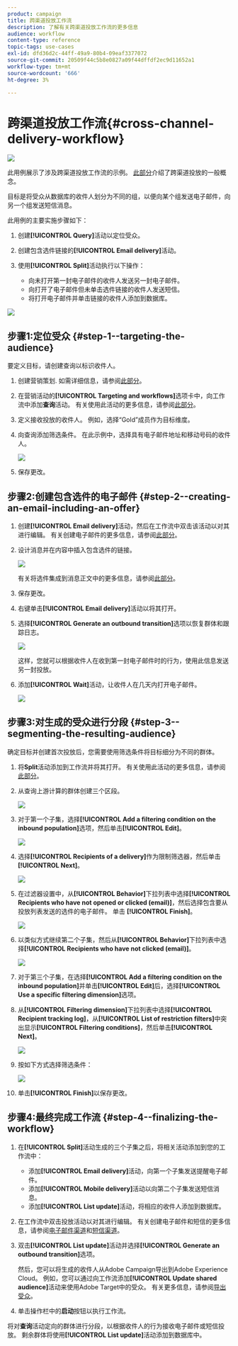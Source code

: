 ```yaml
---
product: campaign
title: 跨渠道投放工作流
description: 了解有关跨渠道投放工作流的更多信息
audience: workflow
content-type: reference
topic-tags: use-cases
exl-id: dfd36d2c-44ff-49a9-80b4-09eaf3377072
source-git-commit: 20509f44c5b8e0827a09f44dffdf2ec9d11652a1
workflow-type: tm+mt
source-wordcount: '666'
ht-degree: 3%

---
```


# 跨渠道投放工作流{#cross-channel-delivery-workflow}

![](../../assets/common.svg)

此用例展示了涉及跨渠道投放工作流的示例。 [此部分](cross-channel-deliveries.md)介绍了跨渠道投放的一般概念。

目标是将受众从数据库的收件人划分为不同的组，以便向某个组发送电子邮件，向另一个组发送短信消息。

此用例的主要实施步骤如下：

1. 创建&#x200B;**[!UICONTROL Query]**&#x200B;活动以定位受众。
1. 创建包含选件链接的&#x200B;**[!UICONTROL Email delivery]**&#x200B;活动。
1. 使用&#x200B;**[!UICONTROL Split]**&#x200B;活动执行以下操作：

   * 向未打开第一封电子邮件的收件人发送另一封电子邮件。
   * 向打开了电子邮件但未单击选件链接的收件人发送短信。
   * 将打开电子邮件并单击链接的收件人添加到数据库。

![](assets/wkf_cross-channel_7.png)

## 步骤1:定位受众 {#step-1--targeting-the-audience}

要定义目标，请创建查询以标识收件人。

1. 创建营销策划. 如需详细信息，请参阅[此部分](../../campaign/using/setting-up-marketing-campaigns.md#creating-a-campaign)。
1. 在营销活动的&#x200B;**[!UICONTROL Targeting and workflows]**&#x200B;选项卡中，向工作流中添加&#x200B;**查询**&#x200B;活动。 有关使用此活动的更多信息，请参阅[此部分](query.md)。
1. 定义接收投放的收件人。 例如，选择“Gold”成员作为目标维度。
1. 向查询添加筛选条件。 在此示例中，选择具有电子邮件地址和移动号码的收件人。

   ![](assets/wkf_cross-channel_3.png)

1. 保存更改。

## 步骤2:创建包含选件的电子邮件 {#step-2--creating-an-email-including-an-offer}

1. 创建&#x200B;**[!UICONTROL Email delivery]**&#x200B;活动，然后在工作流中双击该活动以对其进行编辑。 有关创建电子邮件的更多信息，请参阅[此部分](../../delivery/using/about-email-channel.md)。
1. 设计消息并在内容中插入包含选件的链接。

   ![](assets/wkf_cross-channel_1.png)

   有关将选件集成到消息正文中的更多信息，请参阅[此部分](../../interaction/using/integrating-an-offer-via-the-wizard.md#delivering-with-a-call-to-the-offer-engine)。

1. 保存更改。
1. 右键单击&#x200B;**[!UICONTROL Email delivery]**&#x200B;活动以将其打开。
1. 选择&#x200B;**[!UICONTROL Generate an outbound transition]**&#x200B;选项以恢复群体和跟踪日志。

   ![](assets/wkf_cross-channel_2.png)

   这样，您就可以根据收件人在收到第一封电子邮件时的行为，使用此信息发送另一封投放。

1. 添加&#x200B;**[!UICONTROL Wait]**&#x200B;活动，让收件人在几天内打开电子邮件。

   ![](assets/wkf_cross-channel_4.png)

## 步骤3:对生成的受众进行分段 {#step-3--segmenting-the-resulting-audience}

确定目标并创建首次投放后，您需要使用筛选条件将目标细分为不同的群体。

1. 将&#x200B;**Split**&#x200B;活动添加到工作流并将其打开。 有关使用此活动的更多信息，请参阅[此部分](split.md)。
1. 从查询上游计算的群体创建三个区段。

   ![](assets/wkf_cross-channel_6.png)

1. 对于第一个子集，选择&#x200B;**[!UICONTROL Add a filtering condition on the inbound population]**&#x200B;选项，然后单击&#x200B;**[!UICONTROL Edit]**。

   ![](assets/wkf_cross-channel_8.png)

1. 选择&#x200B;**[!UICONTROL Recipients of a delivery]**&#x200B;作为限制筛选器，然后单击&#x200B;**[!UICONTROL Next]**。

   ![](assets/wkf_cross-channel_9.png)

1. 在过滤器设置中，从&#x200B;**[!UICONTROL Behavior]**&#x200B;下拉列表中选择&#x200B;**[!UICONTROL Recipients who have not opened or clicked (email)]**，然后选择包含要从投放列表发送的选件的电子邮件。 单击 **[!UICONTROL Finish]**。

   ![](assets/wkf_cross-channel_10.png)

1. 以类似方式继续第二个子集，然后从&#x200B;**[!UICONTROL Behavior]**&#x200B;下拉列表中选择&#x200B;**[!UICONTROL Recipients who have not clicked (email)]**。

   ![](assets/wkf_cross-channel_11.png)

1. 对于第三个子集，在选择&#x200B;**[!UICONTROL Add a filtering condition on the inbound population]**&#x200B;并单击&#x200B;**[!UICONTROL Edit]**&#x200B;后，选择&#x200B;**[!UICONTROL Use a specific filtering dimension]**&#x200B;选项。
1. 从&#x200B;**[!UICONTROL Filtering dimension]**&#x200B;下拉列表中选择&#x200B;**[!UICONTROL Recipient tracking log]**，从&#x200B;**[!UICONTROL List of restriction filters]**&#x200B;中突出显示&#x200B;**[!UICONTROL Filtering conditions]**，然后单击&#x200B;**[!UICONTROL Next]**。

   ![](assets/wkf_cross-channel_12.png)

1. 按如下方式选择筛选条件：

   ![](assets/wkf_cross-channel_13.png)

1. 单击&#x200B;**[!UICONTROL Finish]**&#x200B;以保存更改。

## 步骤4:最终完成工作流 {#step-4--finalizing-the-workflow}

1. 在&#x200B;**[!UICONTROL Split]**&#x200B;活动生成的三个子集之后，将相关活动添加到您的工作流中：

   * 添加&#x200B;**[!UICONTROL Email delivery]**&#x200B;活动，向第一个子集发送提醒电子邮件。
   * 添加&#x200B;**[!UICONTROL Mobile delivery]**&#x200B;活动以向第二个子集发送短信消息。
   * 添加&#x200B;**[!UICONTROL List update]**&#x200B;活动，将相应的收件人添加到数据库。

1. 在工作流中双击投放活动以对其进行编辑。 有关创建电子邮件和短信的更多信息，请参阅[电子邮件渠道](../../delivery/using/about-email-channel.md)和[短信渠道](../../delivery/using/sms-channel.md)。
1. 双击&#x200B;**[!UICONTROL List update]**&#x200B;活动并选择&#x200B;**[!UICONTROL Generate an outbound transition]**&#x200B;选项。

   然后，您可以将生成的收件人从Adobe Campaign导出到Adobe Experience Cloud。 例如，您可以通过向工作流添加&#x200B;**[!UICONTROL Update shared audience]**&#x200B;活动来使用Adobe Target中的受众。 有关更多信息，请参阅[导出受众](../../integrations/using/importing-and-exporting-audiences.md#exporting-an-audience)。

1. 单击操作栏中的&#x200B;**启动**&#x200B;按钮以执行工作流。

将对&#x200B;**查询**&#x200B;活动定向的群体进行分段，以根据收件人的行为接收电子邮件或短信投放。 剩余群体将使用&#x200B;**[!UICONTROL List update]**&#x200B;活动添加到数据库中。
